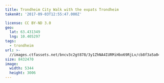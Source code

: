 ```yaml
---
title: Trondheim City Walk with the expats Trondheim
takenAt: '2017-09-03T12:55:47.000Z'

license: CC BY-ND 3.0
geo:
  lat: 63.431349
  lng: 10.405297
tags:
  - trondheim
url: >-
  //images.ctfassets.net/bncv3c2gt878/3y1ZhNA4IURMiHbo69RjLv/cb8f3a5a0443541c0d138093bdc0d40e/trondheim-city-walk-with-the-expats-trondheim_36611454450_o
size: 8432470
image:
  width: 5344
  height: 3006
---
```

